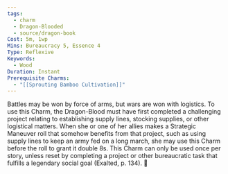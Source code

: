 ```yaml
---
tags:
  - charm
  - Dragon-Blooded
  - source/dragon-book
Cost: 5m, 1wp
Mins: Bureaucracy 5, Essence 4
Type: Reflexive
Keywords:
  - Wood
Duration: Instant
Prerequisite Charms:
  - "[[Sprouting Bamboo Cultivation]]"
---
```

Battles may be won by force of arms, but wars are won with logistics. To use this Charm, the Dragon-Blood must have first completed a challenging project relating to establishing supply lines, stocking supplies, or other logistical matters. When she or one of her allies makes a Strategic Maneuver roll that somehow benefits from that project, such as using supply lines to keep an army fed on a long march, she may use this Charm before the roll to grant it double 8s. This Charm can only be used once per story, unless reset by completing a project or other bureaucratic task that fulfills a legendary social goal (Exalted, p. 134). 